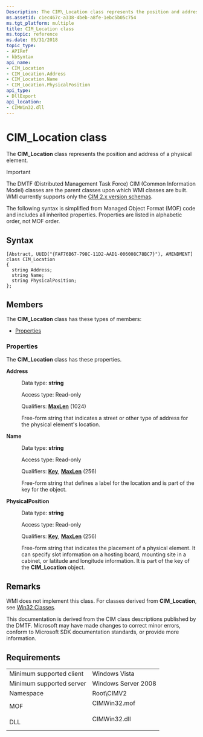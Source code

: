 ```yaml
---
Description: The CIM\_Location class represents the position and address of a physical element.
ms.assetid: c1ec467c-a338-4beb-a8fe-1ebc5b05c754
ms.tgt_platform: multiple
title: CIM_Location class
ms.topic: reference
ms.date: 05/31/2018
topic_type: 
- APIRef
- kbSyntax
api_name: 
- CIM_Location
- CIM_Location.Address
- CIM_Location.Name
- CIM_Location.PhysicalPosition
api_type: 
- DllExport
api_location: 
- CIMWin32.dll
---
```


# CIM\_Location class

The **CIM\_Location** class represents the position and address of a physical element.

> [!IMPORTANT]
> The DMTF (Distributed Management Task Force) CIM (Common Information Model) classes are the parent classes upon which WMI classes are built. WMI currently supports only the [CIM 2.x version schemas](https://dmtf.org/standards/cim/schemas).

 

The following syntax is simplified from Managed Object Format (MOF) code and includes all inherited properties. Properties are listed in alphabetic order, not MOF order.

## Syntax

``` syntax
[Abstract, UUID("{FAF76B67-798C-11D2-AAD1-006008C78BC7}"), AMENDMENT]
class CIM_Location
{
  string Address;
  string Name;
  string PhysicalPosition;
};
```

## Members

The **CIM\_Location** class has these types of members:

-   [Properties](#properties)

### Properties

The **CIM\_Location** class has these properties.

<dl> <dt>

**Address**
</dt> <dd> <dl> <dt>

Data type: **string**
</dt> <dt>

Access type: Read-only
</dt> <dt>

Qualifiers: [**MaxLen**](/windows/desktop/WmiSdk/standard-qualifiers) (1024)
</dt> </dl>

Free-form string that indicates a street or other type of address for the physical element's location.

</dd> <dt>

**Name**
</dt> <dd> <dl> <dt>

Data type: **string**
</dt> <dt>

Access type: Read-only
</dt> <dt>

Qualifiers: [**Key**](/windows/desktop/WmiSdk/key-qualifier), [**MaxLen**](/windows/desktop/WmiSdk/standard-qualifiers) (256)
</dt> </dl>

Free-form string that defines a label for the location and is part of the key for the object.

</dd> <dt>

**PhysicalPosition**
</dt> <dd> <dl> <dt>

Data type: **string**
</dt> <dt>

Access type: Read-only
</dt> <dt>

Qualifiers: [**Key**](/windows/desktop/WmiSdk/key-qualifier), [**MaxLen**](/windows/desktop/WmiSdk/standard-qualifiers) (256)
</dt> </dl>

Free-form string that indicates the placement of a physical element. It can specify slot information on a hosting board, mounting site in a cabinet, or latitude and longitude information. It is part of the key of the **CIM\_Location** object.

</dd> </dl>

## Remarks

WMI does not implement this class. For classes derived from **CIM\_Location**, see [Win32 Classes](win32-provider.md).

This documentation is derived from the CIM class descriptions published by the DMTF. Microsoft may have made changes to correct minor errors, conform to Microsoft SDK documentation standards, or provide more information.

## Requirements



|                                     |                                                                                         |
|-------------------------------------|-----------------------------------------------------------------------------------------|
| Minimum supported client<br/> | Windows Vista<br/>                                                                |
| Minimum supported server<br/> | Windows Server 2008<br/>                                                          |
| Namespace<br/>                | Root\\CIMV2<br/>                                                                  |
| MOF<br/>                      | <dl> <dt>CIMWin32.mof</dt> </dl> |
| DLL<br/>                      | <dl> <dt>CIMWin32.dll</dt> </dl> |



 

